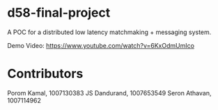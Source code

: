 # d58-final-project
A POC for a distributed low latency matchmaking + messaging system.

Demo Video: https://www.youtube.com/watch?v=6KxOdmUmIco


# Contributors
Porom Kamal, 1007130383
JS Dandurand, 1007653549
Seron Athavan, 1007114962
